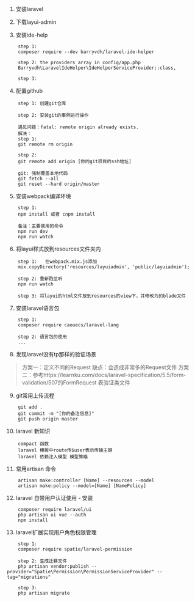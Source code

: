 1. 安装laravel

2. 下载layui-admin

3. 安装ide-help
```
    step 1:
    composer require --dev barryvdh/laravel-ide-helper

    step 2: the providers array in config/app.php
    Barryvdh\LaravelIdeHelper\IdeHelperServiceProvider::class,

    step 3:
```

4. 配置github
```
    step 1: 创建git仓库

    step 2: 安装git的事例进行操作

    遇见问题：fatal: remote origin already exists.
    解决：
    step 1:
    git remote rm origin

    step 2:
    git remote add origin [你的git项目的ssh地址]

    git: 强制覆盖本地代码
    git fetch --all
    git reset --hard origin/master
```

5. 安装webpack编译环境
```
    step 1:
    npm install 或者 cnpm install

    备注：主要使用的命令
    npm run dev
    npm run watch
```

6. 将layui样式放到resources文件夹内
```
    step 1:   在webpack.mix.js添加
    mix.copyDirectory('resources/layuiadmin', 'public/layuiadmin');

    step 2: 重新跑监听
    npm run watch

    step 3: 将layui的html文件放到resources的view下，并修改为的blade文件
```

7. 安装laravel语言包
```
    step 1:
    composer require caouecs/laravel-lang

    step 2: 语言包的使用
    ...
```

8. 发现laravel没有tp那样的验证场景
> 方案一：定义不同的Request   缺点：会造成非常多的Request文件
> 方案二：参考https://learnku.com/docs/laravel-specification/5.5/form-validation/507的FormRequest 表验证类文件

9. git常用上传流程
```
    git add .
    git commit -m "[你的备注信息]"
    git push origin master
```
10. laravel 新知识
```
    compact 函数
    laravel 模板中route传$user表示传输主键
    laravel 依赖注入模型 模型策略
```
11. 常用artisan 命令
```
    artisan make:controller [Name] --resources --model
    artisan make:policy --model=[Name] [NamePolicy]
```

12. laravel 自带用户认证使用 - 安装
```
    composer require laravel/ui
    php artisan ui vue --auth
    npm install
```

13. laravel扩展实现用户角色权限管理
```
    step 1:
    composer require spatie/laravel-permission

    step 2: 生成迁移文件
    php artisan vendor:publish --provider="Spatie\Permission\PermissionServiceProvider" --tag="migrations"

    step 3:
    php artisan migrate
```
